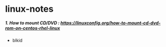 # linux-notes
##### 1. How to mount CD/DVD : https://linuxconfig.org/how-to-mount-cd-dvd-rom-on-centos-rhel-linux
  - blkid
